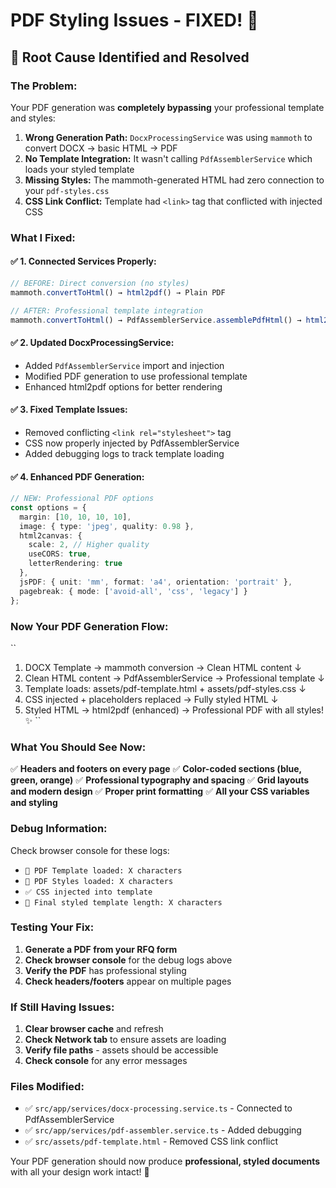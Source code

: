 # PDF Styling Issues - FIXED! 🎉

## 🚨 **Root Cause Identified and Resolved**

### **The Problem:**

Your PDF generation was **completely bypassing** your professional template and styles:

1. **Wrong Generation Path:** `DocxProcessingService` was using `mammoth` to convert DOCX → basic HTML → PDF
2. **No Template Integration:** It wasn't calling `PdfAssemblerService` which loads your styled template
3. **Missing Styles:** The mammoth-generated HTML had zero connection to your `pdf-styles.css`
4. **CSS Link Conflict:** Template had `<link>` tag that conflicted with injected CSS

### **What I Fixed:**

#### **✅ 1. Connected Services Properly:**

```typescript
// BEFORE: Direct conversion (no styles)
mammoth.convertToHtml() → html2pdf() → Plain PDF

// AFTER: Professional template integration
mammoth.convertToHtml() → PdfAssemblerService.assemblePdfHtml() → html2pdf() → Styled PDF
```

#### **✅ 2. Updated DocxProcessingService:**

- Added `PdfAssemblerService` import and injection
- Modified PDF generation to use professional template
- Enhanced html2pdf options for better rendering

#### **✅ 3. Fixed Template Issues:**

- Removed conflicting `<link rel="stylesheet">` tag
- CSS now properly injected by PdfAssemblerService
- Added debugging logs to track template loading

#### **✅ 4. Enhanced PDF Generation:**

```typescript
// NEW: Professional PDF options
const options = {
  margin: [10, 10, 10, 10],
  image: { type: 'jpeg', quality: 0.98 },
  html2canvas: { 
    scale: 2, // Higher quality
    useCORS: true,
    letterRendering: true
  },
  jsPDF: { unit: 'mm', format: 'a4', orientation: 'portrait' },
  pagebreak: { mode: ['avoid-all', 'css', 'legacy'] }
};
```

### **Now Your PDF Generation Flow:**

``

1. DOCX Template → mammoth conversion → Clean HTML content
                                              ↓
2. Clean HTML content → PdfAssemblerService → Professional template
                                              ↓
3. Template loads: assets/pdf-template.html + assets/pdf-styles.css
                                              ↓
4. CSS injected + placeholders replaced → Fully styled HTML
                                              ↓
5. Styled HTML → html2pdf (enhanced) → Professional PDF with all styles! ✨
``

### **What You Should See Now:**

✅ **Headers and footers on every page**
✅ **Color-coded sections (blue, green, orange)**
✅ **Professional typography and spacing**
✅ **Grid layouts and modern design**
✅ **Proper print formatting**
✅ **All your CSS variables and styling**

### **Debug Information:**

Check browser console for these logs:

- `📄 PDF Template loaded: X characters`
- `🎨 PDF Styles loaded: X characters`
- `✅ CSS injected into template`
- `🔄 Final styled template length: X characters`

### **Testing Your Fix:**

1. **Generate a PDF from your RFQ form**
2. **Check browser console** for the debug logs above
3. **Verify the PDF** has professional styling
4. **Check headers/footers** appear on multiple pages

### **If Still Having Issues:**

1. **Clear browser cache** and refresh
2. **Check Network tab** to ensure assets are loading
3. **Verify file paths** - assets should be accessible
4. **Check console** for any error messages

### **Files Modified:**

- ✅ `src/app/services/docx-processing.service.ts` - Connected to PdfAssemblerService
- ✅ `src/app/services/pdf-assembler.service.ts` - Added debugging
- ✅ `src/assets/pdf-template.html` - Removed CSS link conflict

Your PDF generation should now produce **professional, styled documents** with all your design work intact! 🎯
